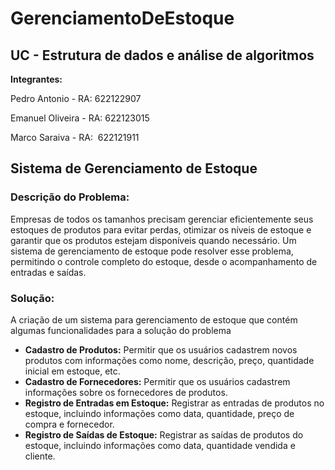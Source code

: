 # GerenciamentoDeEstoque

## UC - Estrutura de dados e análise de algoritmos

**Integrantes:**

Pedro Antonio - RA: 622122907

Emanuel Oliveira - RA: 622123015

Marco Saraiva - RA:  622121911

## **Sistema de Gerenciamento de Estoque**

### **Descrição do Problema:**

Empresas de todos os tamanhos precisam gerenciar eficientemente seus estoques de produtos para evitar perdas, otimizar os níveis de estoque e garantir que os produtos estejam disponíveis quando necessário. Um sistema de gerenciamento de estoque pode resolver esse problema, permitindo o controle completo do estoque, desde o acompanhamento de entradas e saídas.

### **Solução:**

A criação de um sistema para gerenciamento de estoque que contém algumas funcionalidades para a solução do problema

- **Cadastro de Produtos:** Permitir que os usuários cadastrem novos produtos com informações como nome, descrição, preço, quantidade inicial em estoque, etc.
- **Cadastro de Fornecedores:** Permitir que os usuários cadastrem informações sobre os fornecedores de produtos.
- **Registro de Entradas em Estoque:** Registrar as entradas de produtos no estoque, incluindo informações como data, quantidade, preço de compra e fornecedor.
- **Registro de Saídas de Estoque:** Registrar as saídas de produtos do estoque, incluindo informações como data, quantidade vendida e cliente.
